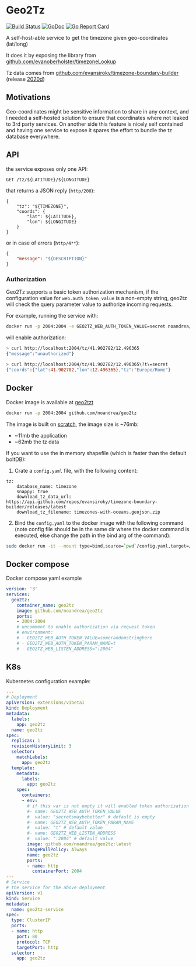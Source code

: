# Geo2Tz

[![Build Status](https://travis-ci.com/noandrea/geo2tz.svg?branch=master)](https://travis-ci.com/noandrea/geo2tz) [![GoDoc](https://godoc.org/github.com/noandrea/geo2tz?status.svg)](https://godoc.org/github.com/noandrea/geo2tz) [![Go Report Card](https://goreportcard.com/badge/github.com/noandrea/geo2tz)](https://goreportcard.com/report/github.com/noandrea/geo2tz)

A self-host-able service to get the timezone given geo-coordinates (lat/long)

It does it by exposing the library from [github.com/evanoberholster/timezoneLookup](https://github.com/evanoberholster/timezoneLookup)

Tz data comes from [github.com/evansiroky/timezone-boundary-builder](https://github.com/evansiroky/timezone-boundary-builder) (release [2020d](https://github.com/evansiroky/timezone-boundary-builder/releases/tag/2020d))

## Motivations

Geo-coordinates might be sensitive information to share in any context,
and I needed a self-hosted solution to ensure that coordinates where not leaked to 3rd party services.
On another side this feature is nicely self contained and having one service to expose it spares the effort to bundle the tz database everywhere.

## API

the service exposes only one API:

```http
GET /tz/${LATITUDE}/${LONGITUDE}
```

that returns a JSON reply (`http/200`):

```
{
    "tz": "${TIMEZONE}",
    "coords": {
        "lat": ${LATITUDE},
        "lon": ${LONGITUDE}
    }
}
```

or in case of errors (`http/4**`):

```json
{
    "message": "${DESCRIPTION}"
}
```

### Authorization

Geo2Tz supports a basic token authorization mechanism, if the configuration value for `web.auth_token_value` is a non-empty string, geo2tz will check the query parameter value to authorize incoming requests.

For example, running the service with:

```sh
docker run -p 2004:2004 -e GEO2TZ_WEB_AUTH_TOKEN_VALUE=secret noandrea/geo2tz
```

will enable authorization:

```sh
> curl http://localhost:2004/tz/41.902782/12.496365
{"message":"unauthorized"}
```

```sh
> curl http://localhost:2004/tz/41.902782/12.496365\?t\=secret
{"coords":{"lat":41.902782,"lon":12.496365},"tz":"Europe/Rome"}
```

## Docker

Docker image is available at [geo2tzt](https://github.com/noandrea/geo2tz/packages)

```sh
docker run -p 2004:2004 github.com/noandrea/geo2tz
```

The image is built on [scratch](https://hub.docker.com/_/scratch), the image size is ~76mb:

- ~11mb the application
- ~62mb the tz data

If you want to use the in memory shapefile (which is faster than the default boltDB):
1. Crate a `config.yaml` file, with the following content:
```
tz:
    database_name: timezone
    snappy: true
    download_tz_data_url: https://api.github.com/repos/evansiroky/timezone-boundary-builder/releases/latest
    download_tz_filename: timezones-with-oceans.geojson.zip
```
2. Bind the `config.yaml` to the docker image with the following command (note config file should be in the same dir where the docker command is executed, else change the path in the bind arg of the command):
```sh
sudo docker run -it --mount type=bind,source=`pwd`/config.yaml,target=/etc/geo2tz/config.yaml -p 2004:2004 noandrea/geo2tz
```

## Docker compose

Docker compose yaml example

```yaml
version: '3'
services:
  geo2tz:
    container_name: geo2tz
    image: github.com/noandrea/geo2tz
    ports:
    - 2004:2004
    # uncomment to enable authorization via request token
    # environment:
    # - GEO2TZ_WEB_AUTH_TOKEN_VALUE=somerandomstringhere
    # - GEO2TZ_WEB_AUTH_TOKEN_PARAM_NAME=t
    # - GEO2TZ_WEB_LISTEN_ADDRESS=":2004"

```

## K8s

Kubernetes configuration example:

```yaml
---
# Deployment
apiVersion: extensions/v1beta1
kind: Deployment
metadata:
  labels:
    app: geo2tz
  name: geo2tz
spec:
  replicas: 1
  revisionHistoryLimit: 3
  selector:
    matchLabels:
      app: geo2tz
  template:
    metadata:
      labels:
        app: geo2tz
    spec:
      containers:
      - env:
        # if this var is not empty it will enabled token authorization for requests
        #- name: GEO2TZ_WEB_AUTH_TOKEN_VALUE
        #  value: "secretsmaybebetter" # default is empty
        #- name: GEO2TZ_WEB_AUTH_TOKEN_PARAM_NAME
        #  value: "t" # default value
        #- name: GEO2TZ_WEB_LISTEN_ADDRESS
        #  value: ":2004" # default value
        image: github.com/noandrea/geo2tz:latest
        imagePullPolicy: Always
        name: geo2tz
        ports:
        - name: http
          containerPort: 2004
---
# Service
# the service for the above deployment
apiVersion: v1
kind: Service
metadata:
  name: geo2tz-service
spec:
  type: ClusterIP
  ports:
  - name: http
    port: 80
    protocol: TCP
    targetPort: http
  selector:
    app: geo2tz

```
